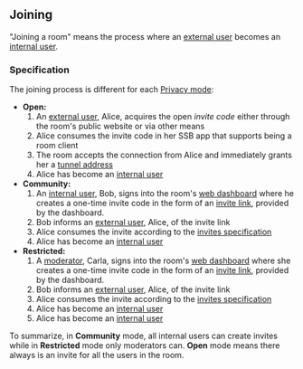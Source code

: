 ## Joining

"Joining a room" means the process where an [external user](../Stakeholders/External%20user.md) becomes an [internal user](../Stakeholders/Internal%20user.md).

### Specification

The joining process is different for each [Privacy mode](../Setup/Privacy%20modes.md):

- **Open:**
  1. An [external user](../Stakeholders/External%20user.md), Alice, acquires the open *invite code* either through the room's public website or via other means
  1. Alice consumes the invite code in her SSB app that supports being a room client
  1. The room accepts the connection from Alice and immediately grants her a [tunnel address](Tunnel%20addresses.md)
  1. Alice has become an [internal user](../Stakeholders/Internal%20user.md)
- **Community:**
  1. An [internal user](../Stakeholders/Internal%20user.md), Bob, signs into the room's [web dashboard](../Setup/Web%20Dashboard.md) where he creates a one-time invite code in the form of an [invite link](Invites.md), provided by the dashboard.
  1. Bob informs an [external user](../Stakeholders/External%20user.md), Alice, of the invite link
  1. Alice consumes the invite according to the [invites specification](Invites.md)
  1. Alice has become an [internal user](../Stakeholders/Internal%20user.md)
- **Restricted:**
  1. A [moderator](../Stakeholders/Moderator.md), Carla, signs into the room's [web dashboard](../Setup/Web%20Dashboard.md) where she creates a one-time invite code in the form of an [invite link](Invites.md), provided by the dashboard.
  1. Bob informs an [external user](../Stakeholders/External%20user.md), Alice, of the invite link
  1. Alice consumes the invite according to the [invites specification](Invites.md)
  1. Alice has become an [internal user](../Stakeholders/Internal%20user.md)
  1. Alice has become an [internal user](../Stakeholders/Internal%20user.md)

To summarize, in **Community** mode, all internal users can create invites while in **Restricted** mode only moderators can. **Open** mode means there always is an invite for all the users in the room.
